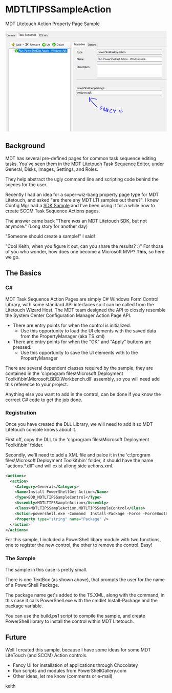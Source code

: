 # MDTLTIPSSampleAction
MDT Litetouch Action Property Page Sample 

![Fancy Example](/Graphics/FancyGraphic.PNG)

## Background

MDT has several pre-defined pages for common task sequence editing tasks. You've seen them in the MDT Litetouch Task Sequence Editor, 
under General, Disks, Images, Settings, and Roles.

They help abstract the ugly command line and scripting code behind the scenes for the user. 

Recently I had an idea for a super-wiz-bang property page type for MDT Litetouch, and asked "are there any MDT LTI samples out there?". 
I knew Config Mgr had a [SDK Sample](http://go.microsoft.com/fwlink/p/?LinkId=248167) and I've been using it for a while now to create SCCM Task Sequence Actions pages.

The answer came back "There _was_ an MDT Litetouch SDK, but not anymore." (Long story for another day)

"Someone should create a sample!" I said!

"Cool Keith, when you figure it out, can you share the results? :)" For those of you who wonder, how does one become a Microsoft MVP? __This__, so here we go.

## The Basics

### C# 

MDT Task Sequence Action Pages are simply C# Windows Form Control Library, with some standard API interfaces so it can be called from the Litetouch Wizard Host. 
The MDT team designed the API to closely resemble the System Center Configuration Manager Action Page API.
- There are entry points for when the control is initialized.
    - Use this opportunity to load the UI elements with the saved data from the PropertyManager (aka TS.xml)
- There are entry points for when the "OK" and "Apply" buttons are pressed.
    - Use this opportunity to save the UI elements with to the PropertyManager

There are several dependent classes required by the sample, they are contained in the 'c:\program files\Microsoft Deployment Toolkit\bin\Microsoft.BDD.Workbench.dll' assembly, 
so you will need add this reference to your project.

Anything else you want to add in the control, can be done if you know the correct C# code to get the job done.

### Registration

Once you have created the DLL Library, we will need to add it so MDT Litetouch console knows about it.

First off, copy the DLL to the 'c:\program files\Microsoft Deployment Toolkit\bin\' folder.

Secondly, we'll need to add a XML file and palce it in the 'c:\program files\Microsoft Deployment Toolkit\bin\' folder, it should have the name "actions.*.dll" and will exist allong side actions.xml.

```xml
<actions>
  <action>
    <Category>General</Category>
    <Name>Install PowerShellGet Action</Name>
    <Type>BDD_MDTLTIPSSampleControl</Type>
    <Assembly>MDTLTIPSSampleAction</Assembly>
    <Class>MDTLTIPSSampleAction.MDTLTIPSSampleControl</Class>
    <Action>powershell.exe -Command  Install-Package -Force -ForceBootStrap -Name '%Package%'</Action>
    <Property type="string" name="Package" />
  </action>
</actions>
```

For this sample, I included a PowerShell libary module with two functions, one to register the new control, the other to remove the control. Easy!

### The Sample

The sample in this case is pretty small.

There is one TextBox (as shown above), that prompts the user for the name of a PowerShell Package. 

The package name get's added to the TS.XML, along with the command, in this case it calls PowerShell.exe with the cmdlet Install-Package and the package variable.

You can use the build.ps1 script to compile the sample, and create PowerShell library to install the control within MDT Litetouch.

## Future 

Well I created this sample, because I have some ideas for some MDT LiteTouch (and SCCM) Action controls. 

- Fancy UI for installation of applications through Chocolatey
- Run scripts and modules from PowerShellGallery.com
- Other ideas, let me know (comments or e-mail)


keith
